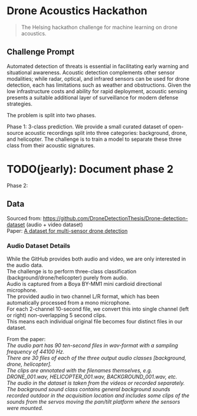 # Drone Acoustics Hackathon

> The Helsing hackathon challenge for machine learning on drone acoustics.

## Challenge Prompt

Automated detection of threats is essential in facilitating early warning and situational awareness.
Acoustic detection complements other sensor modalities; while radar, optical, and infrared sensors can be
used for drone detection, each has limitations such as weather and obstructions.
Given the low infrastructure costs and ability for rapid deployment, acoustic sensing presents a suitable additional
layer of surveillance for modern defense strategies.

The problem is split into two phases.

Phase 1: 3-class prediction. We provide a small curated dataset of open-source acoustic recordings split into three
categories: background, drone, and helicopter. The challenge is to train a model to separate these three class from
their acoustic signatures.

# TODO(jearly): Document phase 2
Phase 2:

## Data

Sourced from: https://github.com/DroneDetectionThesis/Drone-detection-dataset (audio + video dataset)  
Paper: [A dataset for multi-sensor drone detection](https://www.sciencedirect.com/science/article/pii/S2352340921007976#!)

### Audio Dataset Details

While the GitHub provides both audio and video, we are only interested in the audio data.  
The challenge is to perform three-class classification (background/drone/helicopter) purely from audio.  
Audio is captured from a Boya BY-MM1 mini cardioid directional microphone.  
The provided audio in two channel L/R format, which has been automatically processed from a mono microphone.  
For each 2-channel 10-second file, we convert this into single channel (left or right) non-overlapping 5 second clips.  
This means each individual original file becomes four distinct files in our dataset.

From the paper:  
_The audio part has 90 ten-second files in wav-format with a sampling frequency of 44100 Hz.  
There are 30 files of each of the three output audio classes [background, drone, helicopter].  
The clips are annotated with the filenames themselves, e.g. DRONE_001.wav, HELICOPTER_001.wav, BACKGROUND_001.wav, etc.  
The audio in the dataset is taken from the videos or recorded separately.  
The background sound class contains general background sounds recorded outdoor in the acquisition location and
includes some clips of the sounds from the servos moving the pan/tilt platform where the sensors were mounted._
